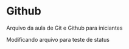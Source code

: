 # Github

Arquivo da aula de Git e Github para iniciantes

Modificando arquivo para teste de status
